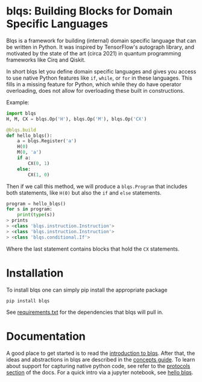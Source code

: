 # blqs: Building Blocks for Domain Specific Languages

Blqs is a framework for building (internal) domain specific language that can be written
in Python. It was inspired by TensorFlow's autograph library, and motivated by the state of
the art (circa 2021) in quantum programming frameworks like Cirq and Qiskit.

In short blqs let you define domain specific languages and gives you access to use native
Python features like `if`, `while`, or `for` in these languages. This fills in a missing
feature for Python, which while they do have operator overloading, does not allow for
overloading these built in constructions.

Example:
```python
import blqs
H, M, CX = blqs.Op('H'), blqs.Op('M'), blqs.Op('CX')

@blqs.build
def hello_blqs():
    a = blqs.Register('a')
    H(0)
    M(0, 'a')
    if a:
        CX(0, 1)
    else:
        CX(1, 0)
```
Then if we call this method, we will produce a `blqs.Program` that includes both statements,
like `H(0)` but also the `if` and `else` statements.
```python
program = hello_blqs()
for s in program:
    print(type(s))
> prints
> <class 'blqs.instruction.Instruction'>
> <class 'blqs.instruction.Instruction'>
> <class 'blqs.conditional.If'>
```
Where the last statement contains blocks that hold the `CX` statements.

# Installation

To install blqs one can simply pip install the appropriate package
```
pip install blqs
```
See [requirements.txt](requirements.txt) for the dependencies that blqs will
pull in.

# Documentation

A good place to get started is to read the [introduction to blqs](docs/intro.md).
After that, the ideas and abstractions in blqs are described in the
[concepts guide](docs/concepts.md). To learn about support for capturing native
python code, see refer to the [protocols section](docs/protocols.md) of the docs.
For a quick intro via a jupyter notebook, see [hello blqs](hello_blqs.ipynb).
